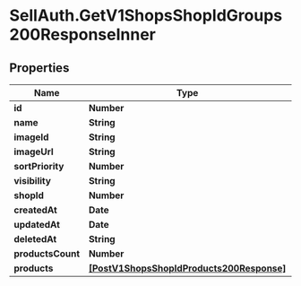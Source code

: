 # SellAuth.GetV1ShopsShopIdGroups200ResponseInner

## Properties

Name | Type | Description | Notes
------------ | ------------- | ------------- | -------------
**id** | **Number** |  | [optional] 
**name** | **String** |  | [optional] 
**imageId** | **String** |  | [optional] 
**imageUrl** | **String** |  | [optional] 
**sortPriority** | **Number** |  | [optional] 
**visibility** | **String** |  | [optional] 
**shopId** | **Number** |  | [optional] 
**createdAt** | **Date** |  | [optional] 
**updatedAt** | **Date** |  | [optional] 
**deletedAt** | **String** |  | [optional] 
**productsCount** | **Number** |  | [optional] 
**products** | [**[PostV1ShopsShopIdProducts200Response]**](PostV1ShopsShopIdProducts200Response.md) |  | [optional] 


